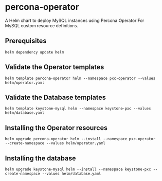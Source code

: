 # percona-operator
A Helm chart to deploy MySQL instances using Percona Operator For MySQL custom resource definitions.

## Prerequisites
```shell=bash
helm dependency update helm
```

## Validate the Operator templates
```shell=bash
helm template percona-operator helm --namespace pxc-operator --values helm/operator.yaml
```

## Validate the Database templates
```shell=bash
helm template keystone-mysql helm --namespace keystone-pxc --values helm/database.yaml
```

## Installing the Operator resources
```shell=bash
helm upgrade percona-operator helm --install --namespace pxc-operator --create-namespace --values helm/operator.yaml
```

## Installing the database
```shell=bash
helm upgrade keystone-mysql helm --install --namespace keystone-pxc --create-namespace --values helm/database.yaml
```